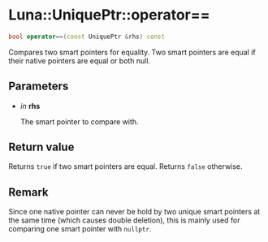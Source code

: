 # Luna::UniquePtr::operator==

```c++
bool operator==(const UniquePtr &rhs) const
```

Compares two smart pointers for equality. Two smart pointers are equal if their native pointers are equal or both null. 



## Parameters
* *in* **rhs**

    The smart pointer to compare with. 

## Return value
Returns `true` if two smart pointers are equal. Returns `false` otherwise. 

## Remark
Since one native pointer can never be hold by two unique smart pointers at the same time (which causes double deletion), this is mainly used for comparing one smart pointer with `nullptr`. 


